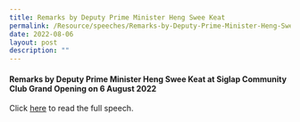 ```yaml
---
title: Remarks by Deputy Prime Minister Heng Swee Keat
permalink: /Resource/speeches/Remarks-by-Deputy-Prime-Minister-Heng-Swee-Keat
date: 2022-08-06
layout: post
description: ""
---
```

#### Remarks by Deputy Prime Minister Heng Swee Keat at Siglap Community Club Grand Opening on 6 August 2022

Click  [here](/files/NewsRoom/remarks-by-deputy-prime-minister-heng-swee-keat-on-6-august-2022.pdf) to read the full speech.